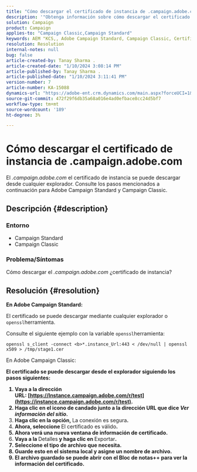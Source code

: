 ```yaml
---
title: "Cómo descargar el certificado de instancia de .campaign.adobe.com"
description: '"Obtenga información sobre cómo descargar el certificado de instancia para Adobe Campaign Standard y Campaign Classic".'
solution: Campaign
product: Campaign
applies-to: "Campaign Classic,Campaign Standard"
keywords: AEM "KCS,, Adobe Campaign Standard, Campaign Classic, Certificado de instancia, .campaign.adobe.com"
resolution: Resolution
internal-notes: null
bug: false
article-created-by: Tanay Sharma .
article-created-date: "1/10/2024 3:08:14 PM"
article-published-by: Tanay Sharma .
article-published-date: "1/10/2024 3:11:41 PM"
version-number: 7
article-number: KA-15088
dynamics-url: "https://adobe-ent.crm.dynamics.com/main.aspx?forceUCI=1&pagetype=entityrecord&etn=knowledgearticle&id=e7004411-caaf-ee11-a569-6045bd006e5a"
source-git-commit: 472f29f6db35a68a016e4ad0efbace8cc24d5bf7
workflow-type: tm+mt
source-wordcount: '189'
ht-degree: 3%

---
```


# Cómo descargar el certificado de instancia de .campaign.adobe.com


El *.campaign.adobe.com* el certificado de instancia se puede descargar desde cualquier explorador. Consulte los pasos mencionados a continuación para Adobe Campaign Standard y Campaign Classic.

## Descripción {#description}


### Entorno

- Campaign Standard
- Campaign Classic


### Problema/Síntomas

Cómo descargar el *.campaign.adobe.com* ¿certificado de instancia?


## Resolución {#resolution}


<b>En Adobe Campaign Standard:</b>

El certificado se puede descargar mediante cualquier explorador o `openssl`herramienta.

Consulte el siguiente ejemplo con la variable `openssl`herramienta:


```
openssl s_client -connect <b>*.instance_Url:443 < /dev/null | openssl x509 > /tmp/stage1.cer
```




</b>En Adobe Campaign Classic:<b>

El certificado se puede descargar desde el explorador siguiendo los pasos siguientes:

1. Vaya a la dirección URL: [https://Instance.campaign.adobe.com/r/test](https://instance.campaign.adobe.com/r/test).
2. Haga clic en el icono de candado junto a la dirección URL que dice *Ver información del sitio*.
3. Haga clic en la opción, </b>La conexión es segura<b>.
4. Ahora, seleccione </b>El certificado es válido<b>.
5. Ahora verá una nueva ventana de información de certificado.
6. Vaya a la </b>Detalles<b> y haga clic en </b>Exportar<b>.
7. Seleccione el tipo de archivo que necesita.
8. Guarde esto en el sistema local y asigne un nombre de archivo.
9. El archivo guardado se puede abrir con el Bloc de notas++ para ver la información del certificado.



